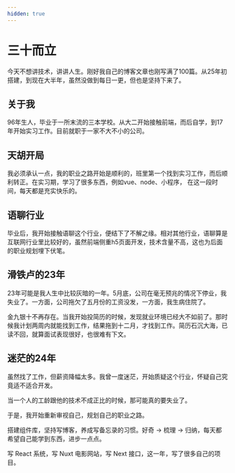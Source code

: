 ```yaml
---
hidden: true
---
```


# 三十而立

今天不想讲技术，讲讲人生。刚好我自己的博客文章也刚写满了100篇。从25年初搭建，到现在大半年，虽然没做到每日一更，但也是坚持下来了。

## 关于我

96年生人，毕业于一所末流的三本学校。从大二开始接触前端，而后自学，到17年开始实习工作。目前就职于一家不大不小的公司。

## 天胡开局

我必须承认一点，我的职业之路开始是顺利的，班里第一个找到实习工作，而后顺利转正。在实习期，学习了很多东西，例如vue、node、小程序，
在这一段时间，每天都是充实快乐的。

## 语聊行业

毕业后，我开始接触语聊这个行业，便结下了不解之缘。相对其他行业，语聊算是互联网行业里比较好的，虽然前端侧重h5页面开发，技术含量不高，这也为后面的职业规划埋下伏笔。

## 滑铁卢的23年

23年可能是我人生中比较灰暗的一年。5月底，公司在毫无预兆的情况下停业，我失业了。一方面，公司拖欠了五月份的工资没发，一方面，我生病住院了。

金九银十不再存在。当我开始投简历的时候，发现就业环境已经大不如前了。那时候我计划两周内就能找到工作，结果拖到十二月，才找到工作。简历石沉大海，已读不回，就算面试表现很好，也很难有下文。

## 迷茫的24年

虽然找了工作，但薪资降幅太多。我曾一度迷茫，开始质疑这个行业，怀疑自己究竟适不适合开发。

当一个人的工龄跟他的技术不成正比的时候，那可能真的要失业了。

于是，我开始重新审视自己，规划自己的职业之路。

搭建组件库，坚持写博客，养成写备忘录的习惯。好奇 -> 梳理 -> 归纳，每天都希望自己能学到东西，进步一点点。

写 React 系统，写 Nuxt 电影网站，写 Next 接口，这一年，写了很多自己的项目。
